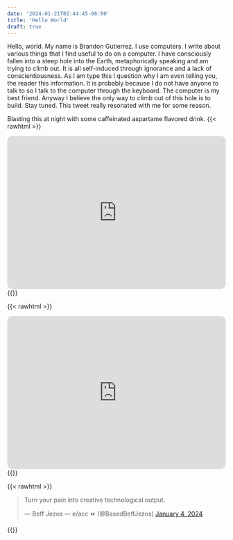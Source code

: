 ```yaml
---
date: '2024-01-21T02:44:45-06:00'
title: 'Hello World'
draft: true
---
```


Hello, world. My name is Brandon Gutierrez. I use computers. I write about various things that I find useful to do on a computer. I have consciously fallen into a steep hole into the Earth, metaphorically speaking and am trying to climb out. It is all self-induced through ignorance and a lack of conscientiousness. As I am type this I question why I am even telling you, the reader this information. It is probably because I do not have anyone to talk to so I talk to the computer through the keyboard. The computer is my best friend. Anyway I believe the only way to climb out of this hole is to build. Stay tuned. This tweet really resonated with me for some reason.

Blasting this at night with some caffeinated aspartame flavored drink.
{{< rawhtml >}}
<iframe style="border-radius:12px" src="https://open.spotify.com/embed/track/08Lj7DfUAk3HgaOIA8QxMK?utm_source=generator" width="100%" height="352" frameBorder="0" allowfullscreen="" allow="autoplay; clipboard-write; encrypted-media; fullscreen; picture-in-picture" loading="lazy"></iframe>
{{</ rawhtml >}}

{{< rawhtml >}}
<iframe style="border-radius:12px" src="https://open.spotify.com/embed/track/2b96jNljcrpAZ17iKGR5Dz?utm_source=generator" width="100%" height="352" frameBorder="0" allowfullscreen="" allow="autoplay; clipboard-write; encrypted-media; fullscreen; picture-in-picture" loading="lazy"></iframe>
{{</ rawhtml >}}

{{< rawhtml >}}
<blockquote class="twitter-tweet"><p lang="en" dir="ltr">Turn your pain into creative technological output.</p>&mdash; Beff Jezos — e/acc ⏩ (@BasedBeffJezos) <a href="https://twitter.com/BasedBeffJezos/status/1742825630323085416?ref_src=twsrc%5Etfw">January 4, 2024</a></blockquote> <script async src="https://platform.twitter.com/widgets.js" charset="utf-8"></script> 
{{</ rawhtml >}}